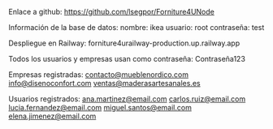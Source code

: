 Enlace a github:
https://github.com/lsegpor/Forniture4UNode

Información de la base de datos:
nombre: ikea
usuario: root
contraseña: test

Despliegue en Railway:
forniture4urailway-production.up.railway.app

Todos los usuarios y empresas usan como contraseña:
Contraseña123

Empresas registradas:
contacto@mueblenordico.com
info@disenoconfort.com
ventas@maderasartesanales.es

Usuarios registrados:
ana.martinez@email.com
carlos.ruiz@email.com
lucia.fernandez@email.com
miguel.santos@email.com
elena.jimenez@email.com